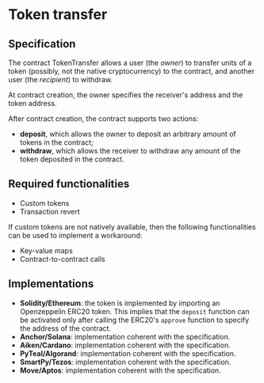 # Token transfer

## Specification 

The contract TokenTransfer allows a user (the *owner*)
to transfer units of a token (possibly, not the native cryptocurrency) to the contract, 
and another user (the *recipient*) to withdraw.

At contract creation, the owner specifies the receiver's address and the token address.

After contract creation, the contract supports two actions:
- **deposit**, which allows the owner to deposit an arbitrary amount of tokens
in the contract;
- **withdraw**, which allows the receiver to withdraw 
any amount of the token deposited in the contract.

## Required functionalities
- Custom tokens
- Transaction revert
  
If custom tokens are not natively available, then the following functionalities can be used to implement a workaround:
- Key-value maps
- Contract-to-contract calls

## Implementations

- **Solidity/Ethereum**: the token is implemented by importing an Openzeppelin ERC20 token. 
This implies that the `deposit` function can be activated only after calling 
the ERC20's `approve` function to specify the address of the contract.
- **Anchor/Solana**: implementation coherent with the specification.
- **Aiken/Cardano**: implementation coherent with the specification.
- **PyTeal/Algorand**: implementation coherent with the specification.
- **SmartPy/Tezos**: implementation coherent with the specification.
- **Move/Aptos**: implementation coherent with the specification.
